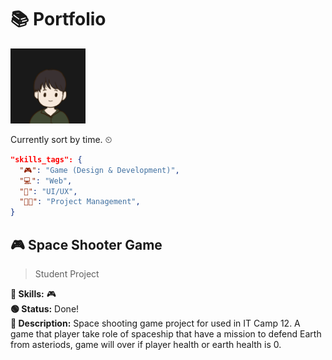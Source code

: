 # 📚 Portfolio

<img width="120px" src="portfolio_image/profile_black.jpg" />

Currently sort by time. ⏲

```json
"skills_tags": {
  "🎮": "Game (Design & Development)",
  "💻": "Web",
  "📱": "UI/UX",
  "👨‍💼": "Project Management",
}
```

## 🎮 Space Shooter Game

> Student Project

**🚀 Skills:** 🎮 <br>
**🟢 Status:** Done! <br>
**📝 Description:** Space shooting game project for used in IT Camp 12. A game that player take role of spaceship that have a mission to defend Earth from asteriods, game will over if player health or earth health is 0.
